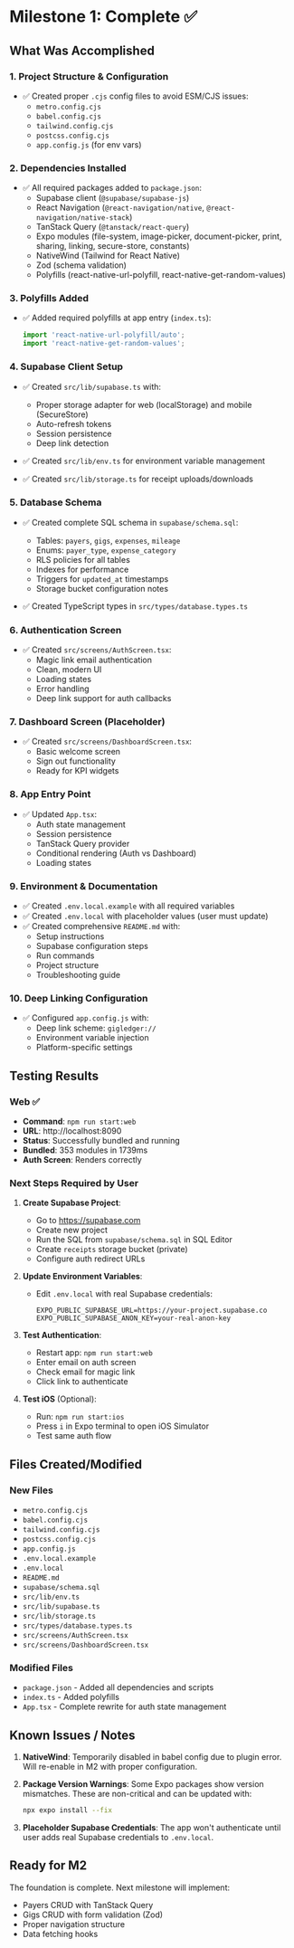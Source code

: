 # Milestone 1: Complete ✅

## What Was Accomplished

### 1. Project Structure & Configuration
- ✅ Created proper `.cjs` config files to avoid ESM/CJS issues:
  - `metro.config.cjs`
  - `babel.config.cjs`
  - `tailwind.config.cjs`
  - `postcss.config.cjs`
  - `app.config.js` (for env vars)

### 2. Dependencies Installed
- ✅ All required packages added to `package.json`:
  - Supabase client (`@supabase/supabase-js`)
  - React Navigation (`@react-navigation/native`, `@react-navigation/native-stack`)
  - TanStack Query (`@tanstack/react-query`)
  - Expo modules (file-system, image-picker, document-picker, print, sharing, linking, secure-store, constants)
  - NativeWind (Tailwind for React Native)
  - Zod (schema validation)
  - Polyfills (react-native-url-polyfill, react-native-get-random-values)

### 3. Polyfills Added
- ✅ Added required polyfills at app entry (`index.ts`):
  ```typescript
  import 'react-native-url-polyfill/auto';
  import 'react-native-get-random-values';
  ```

### 4. Supabase Client Setup
- ✅ Created `src/lib/supabase.ts` with:
  - Proper storage adapter for web (localStorage) and mobile (SecureStore)
  - Auto-refresh tokens
  - Session persistence
  - Deep link detection

- ✅ Created `src/lib/env.ts` for environment variable management
- ✅ Created `src/lib/storage.ts` for receipt uploads/downloads

### 5. Database Schema
- ✅ Created complete SQL schema in `supabase/schema.sql`:
  - Tables: `payers`, `gigs`, `expenses`, `mileage`
  - Enums: `payer_type`, `expense_category`
  - RLS policies for all tables
  - Indexes for performance
  - Triggers for `updated_at` timestamps
  - Storage bucket configuration notes

- ✅ Created TypeScript types in `src/types/database.types.ts`

### 6. Authentication Screen
- ✅ Created `src/screens/AuthScreen.tsx`:
  - Magic link email authentication
  - Clean, modern UI
  - Loading states
  - Error handling
  - Deep link support for auth callbacks

### 7. Dashboard Screen (Placeholder)
- ✅ Created `src/screens/DashboardScreen.tsx`:
  - Basic welcome screen
  - Sign out functionality
  - Ready for KPI widgets

### 8. App Entry Point
- ✅ Updated `App.tsx`:
  - Auth state management
  - Session persistence
  - TanStack Query provider
  - Conditional rendering (Auth vs Dashboard)
  - Loading states

### 9. Environment & Documentation
- ✅ Created `.env.local.example` with all required variables
- ✅ Created `.env.local` with placeholder values (user must update)
- ✅ Created comprehensive `README.md` with:
  - Setup instructions
  - Supabase configuration steps
  - Run commands
  - Project structure
  - Troubleshooting guide

### 10. Deep Linking Configuration
- ✅ Configured `app.config.js` with:
  - Deep link scheme: `gigledger://`
  - Environment variable injection
  - Platform-specific settings

## Testing Results

### Web ✅
- **Command**: `npm run start:web`
- **URL**: http://localhost:8090
- **Status**: Successfully bundled and running
- **Bundled**: 353 modules in 1739ms
- **Auth Screen**: Renders correctly

### Next Steps Required by User

1. **Create Supabase Project**:
   - Go to https://supabase.com
   - Create new project
   - Run the SQL from `supabase/schema.sql` in SQL Editor
   - Create `receipts` storage bucket (private)
   - Configure auth redirect URLs

2. **Update Environment Variables**:
   - Edit `.env.local` with real Supabase credentials:
     ```
     EXPO_PUBLIC_SUPABASE_URL=https://your-project.supabase.co
     EXPO_PUBLIC_SUPABASE_ANON_KEY=your-real-anon-key
     ```

3. **Test Authentication**:
   - Restart app: `npm run start:web`
   - Enter email on auth screen
   - Check email for magic link
   - Click link to authenticate

4. **Test iOS** (Optional):
   - Run: `npm run start:ios`
   - Press `i` in Expo terminal to open iOS Simulator
   - Test same auth flow

## Files Created/Modified

### New Files
- `metro.config.cjs`
- `babel.config.cjs`
- `tailwind.config.cjs`
- `postcss.config.cjs`
- `app.config.js`
- `.env.local.example`
- `.env.local`
- `README.md`
- `supabase/schema.sql`
- `src/lib/env.ts`
- `src/lib/supabase.ts`
- `src/lib/storage.ts`
- `src/types/database.types.ts`
- `src/screens/AuthScreen.tsx`
- `src/screens/DashboardScreen.tsx`

### Modified Files
- `package.json` - Added all dependencies and scripts
- `index.ts` - Added polyfills
- `App.tsx` - Complete rewrite for auth state management

## Known Issues / Notes

1. **NativeWind**: Temporarily disabled in babel config due to plugin error. Will re-enable in M2 with proper configuration.

2. **Package Version Warnings**: Some Expo packages show version mismatches. These are non-critical and can be updated with:
   ```bash
   npx expo install --fix
   ```

3. **Placeholder Supabase Credentials**: The app won't authenticate until user adds real Supabase credentials to `.env.local`.

## Ready for M2

The foundation is complete. Next milestone will implement:
- Payers CRUD with TanStack Query
- Gigs CRUD with form validation (Zod)
- Proper navigation structure
- Data fetching hooks
